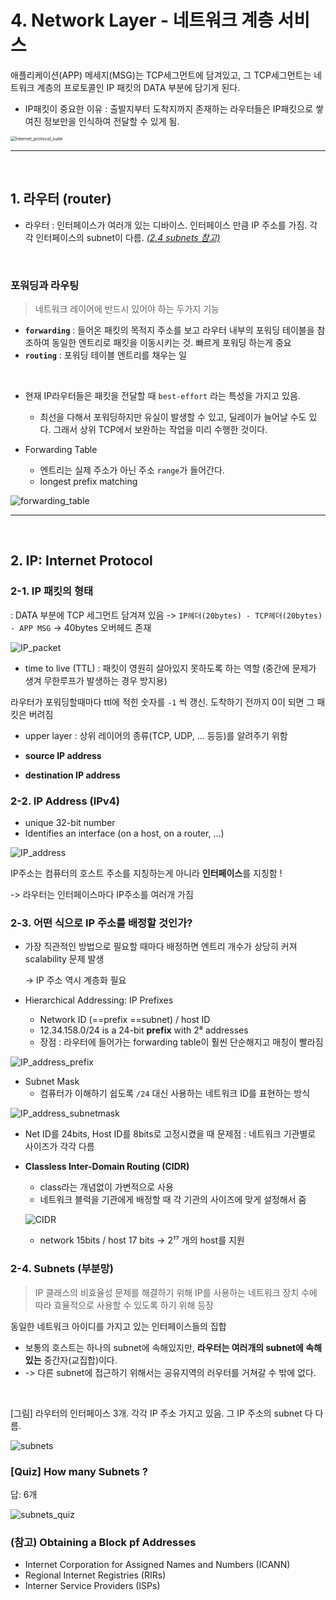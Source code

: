 # 4. Network Layer - 네트워크 계층 서비스

애플리케이션(APP) 메세지(MSG)는 TCP세그먼트에 담겨있고, 그 TCP세그먼트는 네트워크 계층의 프로토콜인 IP 패킷의 DATA 부분에 담기게 된다.

- IP패킷이 중요한 이유 : 출발지부터 도착지까지 존재하는 라우터들은 IP패킷으로 쌓여진 정보만을 인식하여 전달할 수 있게 됨.

<img src="../image/Internet_protocol_suite.png" alt="Internet_protocol_suite" style="zoom: 50%;" />

---

<br>

## 1. 라우터 (router)

- 라우터 : 인터페이스가 여러개 있는 디바이스. 인터페이스 만큼 IP 주소를 가짐. 각각 인터페이스의 subnet이 다름. [*(2.4 subnets 참고)*](#2-4-subnets-부분망)

<br>

### 포워딩과 라우팅

> 네트워크 레이어에 반드시 있어야 하는 두가지 기능

- **`forwarding`** : 들어온 패킷의 목적지 주소를 보고 라우터 내부의 포워딩 테이블을 참조하여 동일한 엔트리로 패킷을 이동시키는 것. 빠르게 포워딩 하는게 중요
- **`routing`** : 포워딩 테이블 엔트리를 채우는 일

<br>

- 현재 IP라우터들은 패킷을 전달할 때 `best-effort` 라는 특성을 가지고 있음.
  - 최선을 다해서 포워딩하지만 유실이 발생할 수 있고, 딜레이가 늘어날 수도 있다. 그래서 상위 TCP에서 보완하는 작업을 미리 수행한 것이다.

- Forwarding Table
  - 엔트리는 실제 주소가 아닌 주소 `range`가 들어간다.
  - longest prefix matching

![forwarding_table](../image/forwarding_table.png)



---

<br>

## 2. IP: Internet Protocol

### 2-1. IP 패킷의 형태

: DATA 부분에 TCP 세그먼트 담겨져 있음 -> `IP헤더(20bytes) - TCP헤더(20bytes) - APP MSG` -> 40bytes 오버헤드 존재

![IP_packet](../image/IP_packet.png)



- time to live (TTL) :  패킷이 영원히 살아있지 못하도록 하는 역할 (중간에 문제가 생겨 무한루프가 발생하는 경우 방지용)

라우터가 포워딩할때마다 ttl에 적힌 숫자를 `-1` 씩 갱신. 도착하기 전까지 0이 되면 그 패킷은 버려짐

- upper layer : 상위 레이어의 종류(TCP, UDP, ... 등등)를 알려주기 위함

- **source IP address** 
- **destination IP address** 



### 2-2. IP Address (IPv4)

- unique 32-bit number
- Identifies an interface (on a host, on a router, ...)

![IP_address](../image/IP_address.png)



IP주소는 컴퓨터의 호스트 주소를 지칭하는게 아니라 **인터페이스**를 지칭함 !

-> 라우터는 인터페이스마다 IP주소를 여러개 가짐



### 2-3. 어떤 식으로 IP 주소를 배정할 것인가? 

- 가장 직관적인 방법으로 필요할 때마다 배정하면 엔트리 개수가 상당히 커져 scalability 문제 발생

  -> IP 주소 역시 계층화 필요

- Hierarchical Addressing: IP Prefixes

  - Network ID (==prefix ==subnet) / host ID
  - 12.34.158.0/24 is a 24-bit **prefix** with 2⁸ addresses
  - 장점 : 라우터에 들어가는 forwarding table이 훨씬 단순해지고 매칭이 빨라짐

![IP_address_prefix](../image/IP_address_prefix.png)

- Subnet Mask
  - 컴퓨터가 이해하기 쉽도록 `/24` 대신 사용하는 네트워크 ID를 표현하는 방식

![IP_address_subnetmask](../image/IP_address_subnetmask.png)

- Net ID를 24bits, Host ID를 8bits로 고정시켰을 때 문제점 : 네트워크 기관별로 사이즈가 각각 다름

- **Classless Inter-Domain Routing (CIDR)** 

  - class라는 개념없이 가변적으로 사용
  - 네트워크 블럭을 기관에게 배정할 때 각 기관의 사이즈에 맞게 설정해서 줌

  ![CIDR](../image/CIDR.png)

  - network 15bits / host 17 bits -> 2¹⁷ 개의 host를 지원



### 2-4. Subnets (부분망)

> IP 클래스의 비효율성 문제를 해결하기 위해 IP를 사용하는 네트워크 장치 수에 따라 효율적으로 사용할 수 있도록 하기 위해 등장

동일한 네트워크 아이디를 가지고 있는 인터페이스들의 집합

- 보통의 호스트는 하나의 subnet에 속해있지만, **라우터는 여러개의 subnet에 속해있는** 중간자(교집합)이다.
- -> 다른 subnet에 접근하기 위해서는 공유지역의 러우터를 거쳐갈 수 밖에 없다.

<br>

[그림] 라우터의 인터페이스 3개. 각각 IP 주소 가지고 있음. 그 IP 주소의 subnet 다 다름.

![subnets](../image/subnets.png)



### [Quiz] How many Subnets ?

답: 6개

![subnets_quiz](../image/subnets_quiz.png)









### (참고) Obtaining a Block pf Addresses

- Internet Corporation for Assigned Names and Numbers (ICANN)
- Regional Internet Registries (RIRs)
- Interner Service Providers (ISPs)



